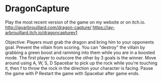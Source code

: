 # DragonCapture
Play the most recent version of the game on my website or on itch.io.  
http://jayarbrouillard.com/dragon-capture/ 
https://jay-arbrouillard.itch.io/dragoncapturev1  

Objective: Players must grab the dragon and bring him to your opponents goal. Prevent the villain from scoring. You can "destroy" the villain by grabbing a green boost and ramming into them while you are in a boosted mode. The first player to outscore the other by 3 goals is the winner.
Move around using A, W, S, D
Spacebar to pick up the rock while you're touching it, then f to throw the rock in the direction your character is facing.
Pause the game with P
Restart the game with Spacebar after game ends.
